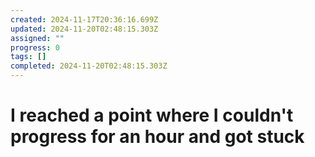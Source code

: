 ```yaml
---
created: 2024-11-17T20:36:16.699Z
updated: 2024-11-20T02:48:15.303Z
assigned: ""
progress: 0
tags: []
completed: 2024-11-20T02:48:15.303Z
---
```


# I reached a point where I couldn't progress for an hour and got stuck
